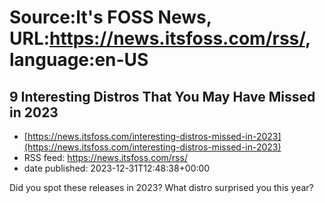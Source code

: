 # Source:It's FOSS News, URL:https://news.itsfoss.com/rss/, language:en-US

## 9 Interesting Distros That You May Have Missed in 2023
 - [https://news.itsfoss.com/interesting-distros-missed-in-2023](https://news.itsfoss.com/interesting-distros-missed-in-2023)
 - RSS feed: https://news.itsfoss.com/rss/
 - date published: 2023-12-31T12:48:38+00:00

Did you spot these releases in 2023? What distro surprised you this year?

